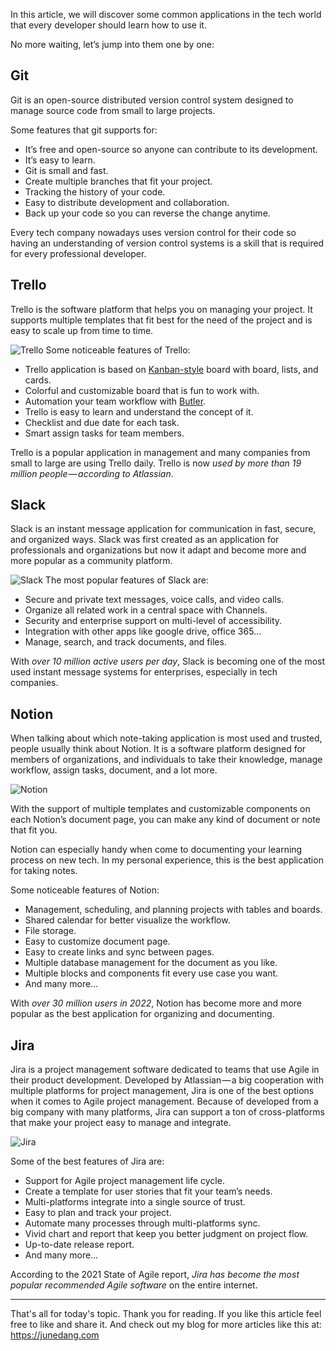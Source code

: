 In this article, we will discover some common applications in the tech world that every developer should learn how to use it.

No more waiting, let’s jump into them one by one:

## Git
Git is an open-source distributed version control system designed to manage source code from small to large projects.

Some features that git supports for:

- It’s free and open-source so anyone can contribute to its development.
- It’s easy to learn.
- Git is small and fast.
- Create multiple branches that fit your project.
- Tracking the history of your code.
- Easy to distribute development and collaboration.
- Back up your code so you can reverse the change anytime.

Every tech company nowadays uses version control for their code so having an understanding of version control systems is a skill that is required for every professional developer.

## Trello
Trello is the software platform that helps you on managing your project. It supports multiple templates that fit best for the need of the project and is easy to scale up from time to time.

![Trello](https://dev-to-uploads.s3.amazonaws.com/uploads/articles/u4xjjsj6b79uhvx0du3d.png)
Some noticeable features of Trello:

- Trello application is based on [Kanban-style](https://en.wikipedia.org/wiki/Kanban_board) board with board, lists, and cards.
- Colorful and customizable board that is fun to work with.
- Automation your team workflow with [Butler](https://blog.trello.com/butler-power-up-trello-automation).
- Trello is easy to learn and understand the concept of it.
- Checklist and due date for each task.
- Smart assign tasks for team members.

Trello is a popular application in management and many companies from small to large are using Trello daily. Trello is now _used by more than 19 million people — according to Atlassian_.

## Slack

Slack is an instant message application for communication in fast, secure, and organized ways. Slack was first created as an application for professionals and organizations but now it adapt and become more and more popular as a community platform.

![Slack](https://dev-to-uploads.s3.amazonaws.com/uploads/articles/6obm6q7c2miupz8xvtdf.jpg)
The most popular features of Slack are:

- Secure and private text messages, voice calls, and video calls.
- Organize all related work in a central space with Channels.
- Security and enterprise support on multi-level of accessibility.
- Integration with other apps like google drive, office 365…
- Manage, search, and track documents, and files.

With _over 10 million active users per day_, Slack is becoming one of the most used instant message systems for enterprises, especially in tech companies.

## Notion

When talking about which note-taking application is most used and trusted, people usually think about Notion. It is a software platform designed for members of organizations, and individuals to take their knowledge, manage workflow, assign tasks, document, and a lot more.

![Notion](https://dev-to-uploads.s3.amazonaws.com/uploads/articles/kn08sipfb734rz0rjfiz.png)

With the support of multiple templates and customizable components on each Notion’s document page, you can make any kind of document or note that fit you.

Notion can especially handy when come to documenting your learning process on new tech. In my personal experience, this is the best application for taking notes.

Some noticeable features of Notion:

- Management, scheduling, and planning projects with tables and boards.
- Shared calendar for better visualize the workflow.
- File storage.
- Easy to customize document page.
- Easy to create links and sync between pages.
- Multiple database management for the document as you like.
- Multiple blocks and components fit every use case you want.
- And many more…

With _over 30 million users in 2022_, Notion has become more and more popular as the best application for organizing and documenting.

## Jira
Jira is a project management software dedicated to teams that use Agile in their product development. Developed by Atlassian — a big cooperation with multiple platforms for project management, Jira is one of the best options when it comes to Agile project management. Because of developed from a big company with many platforms, Jira can support a ton of cross-platforms that make your project easy to manage and integrate.

![Jira](https://dev-to-uploads.s3.amazonaws.com/uploads/articles/szjn0etftkct5frfef79.png)

Some of the best features of Jira are:

- Support for Agile project management life cycle.
- Create a template for user stories that fit your team’s needs.
- Multi-platforms integrate into a single source of trust.
- Easy to plan and track your project.
- Automate many processes through multi-platforms sync.
- Vivid chart and report that keep you better judgment on project flow.
- Up-to-date release report.
- And many more…

According to the 2021 State of Agile report, _Jira has become the most popular recommended Agile software_ on the entire internet.

---
That's all for today's topic. Thank you for reading.
If you like this article feel free to like and share it. And check out my blog for more articles like this at: https://junedang.com